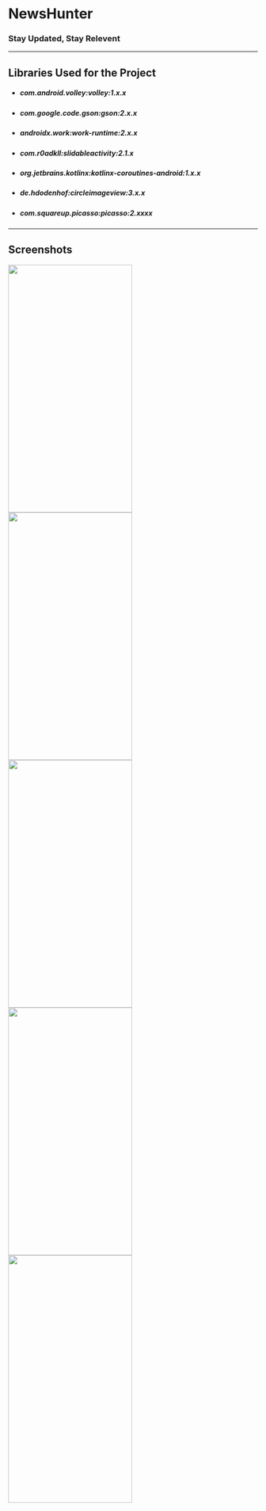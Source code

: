 # NewsHunter
### Stay Updated, Stay Relevent
---  

## Libraries Used for the Project

* ##### com.android.volley:volley:1.x.x
* ##### com.google.code.gson:gson:2.x.x
* ##### androidx.work:work-runtime:2.x.x
* ##### com.r0adkll:slidableactivity:2.1.x
* ##### org.jetbrains.kotlinx:kotlinx-coroutines-android:1.x.x
* ##### de.hdodenhof:circleimageview:3.x.x
* ##### com.squareup.picasso:picasso:2.xxxx
---

## Screenshots  

<img align="left"  src="https://user-images.githubusercontent.com/53964520/95663498-50c6c500-0b5d-11eb-9c2e-cf3a87a97b05.png" height="500" width="250">

<img align="left" src="https://user-images.githubusercontent.com/53964520/95663502-53c1b580-0b5d-11eb-8d47-4ee3fb5c2e4c.png" height="500" width="250">

<img align="left" src="https://user-images.githubusercontent.com/53964520/95663500-51f7f200-0b5d-11eb-96cd-6ad2530619b5.png" height="500" width="250">

<img align="left"  src="https://user-images.githubusercontent.com/53964520/95663501-53291f00-0b5d-11eb-8b5b-2eb902386ace.png" height="500" width="250">

<img align="left"  src="https://user-images.githubusercontent.com/53964520/95663503-53c1b580-0b5d-11eb-8fb4-a6888ca0a499.png" height="500" width="250">
